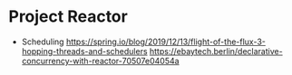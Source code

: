 # Project Reactor

- Scheduling
https://spring.io/blog/2019/12/13/flight-of-the-flux-3-hopping-threads-and-schedulers
https://ebaytech.berlin/declarative-concurrency-with-reactor-70507e04054a
